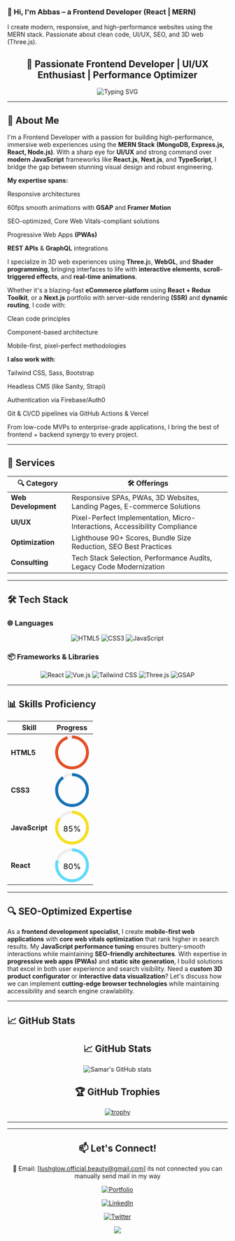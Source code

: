 <!-- SEO Meta Tags (for GitHub profile visibility) -->
<meta name="description" content="Professional Frontend Developer specializing in responsive design, 3D websites, and modern JavaScript frameworks. Let's build something amazing together!">
<meta name="keywords" content="frontend developer, responsive design, React expert, Vue.js specialist, Tailwind CSS, 3D websites, JavaScript developer, web performance">
<meta name="author" content="Abbasi-codes-hub">

### 👋 Hi, I'm Abbas – a Frontend Developer (React | MERN)
I create modern, responsive, and high-performance websites using the MERN stack. Passionate about clean code, UI/UX, SEO, and 3D web (Three.js).


<h2 align="center">🎯 Passionate Frontend Developer | UI/UX Enthusiast | Performance Optimizer</h2>

<p align="center">
<img src="https://readme-typing-svg.demolab.com?font=Fira+Code&pause=1000&width=600&center=true&vCenter=true
&color1=22D3EE
&color2=84CC16
&color3=F43F5E
&color4=EAB308
&color5=8B5CF6
&color6=EC4899
&color7=10B981
&color8=F97316
&color9=0EA5E9
&color10=14B8A6
&lines=Clean+Code+Advocate;
Pixel-Perfect+Designs;
3D+Web+Specialist;
SEO-Optimized+Solutions;
Mobile-First+Development;
UI%2FUX+Problem+Solver;
React.js+Expert;
Next.js+Developer;
Tailwind+CSS+Styling;
Component-Based+Architecture;
Responsive+Layouts;
Performance+Optimization;
Core+Web+Vitals+Fixer;
Cross-Browser+Compatibility;
JavaScript+Animations+with+GSAP;
Framer+Motion+UI+Flow;
State+Management+with+Redux;
Design+to+Code+Conversion;
WebGL+and+Three.js+Magic;
Fast+Loading+Pages" alt="Typing SVG" />

</p>

---

## 🚀 About Me

I'm a Frontend Developer with a passion for building high-performance, immersive web experiences using the **MERN Stack** **(MongoDB, Express.js, React, Node.js)**. With a sharp eye for **UI/UX** and strong command over **modern JavaScript** frameworks like **React.js**, **Next.js**, and **TypeScript**, I bridge the gap between stunning visual design and robust engineering.

**My expertise spans:**

Responsive architectures

60fps smooth animations with **GSAP** and **Framer Motion**

SEO-optimized, Core Web Vitals-compliant solutions

Progressive Web Apps **(PWAs)**

**REST APIs** & **GraphQL** integrations

I specialize in 3D web experiences using **Three.j**s, **WebGL**, and **Shader programming**, bringing interfaces to life with **interactive elements**, **scroll-triggered effects**, and **real-time animations**.

Whether it's a blazing-fast **eCommerce platform** using **React + Redux Toolkit**, or a **Next.js** portfolio with server-side rendering **(SSR)** and **dynamic routing**, I code with:

Clean code principles

Component-based architecture

Mobile-first, pixel-perfect methodologies

**I also work with**:

Tailwind CSS, Sass, Bootstrap

Headless CMS (like Sanity, Strapi)

Authentication via Firebase/Auth0

Git & CI/CD pipelines via GitHub Actions & Vercel

From low-code MVPs to enterprise-grade applications, I bring the best of frontend + backend synergy to every project.

---

## 💼 Services

<div align="center">

| 🔍 Category        | 🛠️ Offerings                                                                 |
|-------------------|-----------------------------------------------------------------------------|
| **Web Development**  | Responsive SPAs, PWAs, 3D Websites, Landing Pages, E-commerce Solutions     |
| **UI/UX**           | Pixel-Perfect Implementation, Micro-Interactions, Accessibility Compliance  |
| **Optimization**     | Lighthouse 90+ Scores, Bundle Size Reduction, SEO Best Practices            |
| **Consulting**       | Tech Stack Selection, Performance Audits, Legacy Code Modernization        |

</div>

---

## 🛠️ Tech Stack

### 🌐 Languages
<div align="center">
  
![HTML5](https://img.shields.io/badge/HTML5-E34F26?style=for-the-badge&logo=html5&logoColor=white)
![CSS3](https://img.shields.io/badge/CSS3-1572B6?style=for-the-badge&logo=css3&logoColor=white)
![JavaScript](https://img.shields.io/badge/JavaScript-F7DF1E?style=for-the-badge&logo=javascript&logoColor=black)

</div>

### 📦 Frameworks & Libraries
<div align="center">
  
![React](https://img.shields.io/badge/React-20232A?style=for-the-badge&logo=react&logoColor=61DAFB)
![Vue.js](https://img.shields.io/badge/Vue.js-35495E?style=for-the-badge&logo=vuedotjs&logoColor=4FC08D)
![Tailwind CSS](https://img.shields.io/badge/Tailwind_CSS-38B2AC?style=for-the-badge&logo=tailwind-css&logoColor=white)
![Three.js](https://img.shields.io/badge/Three.js-000000?style=for-the-badge&logo=three.js&logoColor=white)
![GSAP](https://img.shields.io/badge/GSAP-88CE02?style=for-the-badge&logo=greensock&logoColor=white)

</div>

---

## 📊 Skills Proficiency

<div align="center">

<!-- Circular Progress Bars using SVG -->
| Skill          | Progress |
|----------------|----------|
| **HTML5**      | <svg width="80" height="80" viewBox="0 0 36 36"><path d="M18 2.0845 a 15.9155 15.9155 0 0 1 0 31.831 a 15.9155 15.9155 0 0 1 0 -31.831" fill="none" stroke="#eee" stroke-width="3"/><path d="M18 2.0845 a 15.9155 15.9155 0 0 1 0 31.831 a 15.9155 15.9155 0 0 1 0 -31.831" fill="none" stroke="#E34F26" stroke-width="3" stroke-dasharray="95, 100"/><text x="18" y="22" fill="#fff" text-anchor="middle" font-size="8">95%</text></svg> |
| **CSS3**       | <svg width="80" height="80" viewBox="0 0 36 36"><path d="M18 2.0845 a 15.9155 15.9155 0 0 1 0 31.831 a 15.9155 15.9155 0 0 1 0 -31.831" fill="none" stroke="#eee" stroke-width="3"/><path d="M18 2.0845 a 15.9155 15.9155 0 0 1 0 31.831 a 15.9155 15.9155 0 0 1 0 -31.831" fill="none" stroke="#1572B6" stroke-width="3" stroke-dasharray="90, 100"/><text x="18" y="22" fill="#fff" text-anchor="middle" font-size="8">90%</text></svg> |
| **JavaScript** | <svg width="80" height="80" viewBox="0 0 36 36"><path d="M18 2.0845 a 15.9155 15.9155 0 0 1 0 31.831 a 15.9155 15.9155 0 0 1 0 -31.831" fill="none" stroke="#eee" stroke-width="3"/><path d="M18 2.0845 a 15.9155 15.9155 0 0 1 0 31.831 a 15.9155 15.9155 0 0 1 0 -31.831" fill="none" stroke="#F7DF1E" stroke-width="3" stroke-dasharray="85, 100"/><text x="18" y="22" fill="#000" text-anchor="middle" font-size="8">85%</text></svg> |
| **React**      | <svg width="80" height="80" viewBox="0 0 36 36"><path d="M18 2.0845 a 15.9155 15.9155 0 0 1 0 31.831 a 15.9155 15.9155 0 0 1 0 -31.831" fill="none" stroke="#eee" stroke-width="3"/><path d="M18 2.0845 a 15.9155 15.9155 0 0 1 0 31.831 a 15.9155 15.9155 0 0 1 0 -31.831" fill="none" stroke="#61DAFB" stroke-width="3" stroke-dasharray="80, 100"/><text x="18" y="22" fill="#000" text-anchor="middle" font-size="8">80%</text></svg> |

</div>

---

## 🔍 SEO-Optimized Expertise

As a **frontend development specialist**, I create **mobile-first web applications** with **core web vitals optimization** that rank higher in search results. My **JavaScript performance tuning** ensures buttery-smooth interactions while maintaining **SEO-friendly architectures**. With expertise in **progressive web apps (PWAs)** and **static site generation**, I build solutions that excel in both user experience and search visibility. Need a **custom 3D product configurator** or **interactive data visualization**? Let's discuss how we can implement **cutting-edge browser technologies** while maintaining accessibility and search engine crawlability.

---

## 📈 GitHub Stats

<div align="center">

## 📈 GitHub Stats

![Samar's GitHub stats](https://github-readme-stats.vercel.app/api?username=Abbasi-codes-hub&show_icons=true&theme=radical&hide=prs)

## 🏆 GitHub Trophies

[![trophy](https://github-profile-trophy.vercel.app/?username=Abbasi-codes-hub&theme=monokai)](https://github.com/ryo-ma/github-profile-trophy)


---


---

## 📫 Let's Connect!

<div align="center">

📧 Email: [lushglow.official.beauty@gmail.com] its not connected you can manually send mail in my way

[![Portfolio](https://img.shields.io/badge/Portfolio-Live%20Site-4285F4?style=for-the-badge&logo=google-chrome&logoColor=white)](https://abbasi-codes-hub.github.io/Abbasi-codes-hub-porfolio-webpage-landscapes/)

[![LinkedIn](https://img.shields.io/badge/LinkedIn-Coming%20Soon-0077B5?style=for-the-badge&logo=linkedin&logoColor=white)]()

[![Twitter](https://img.shields.io/badge/Twitter-Coming%20Soon-1DA1F2?style=for-the-badge&logo=twitter&logoColor=white)]()

</div>




<p align="center">
  <img src="https://capsule-render.vercel.app/api?type=waving&color=gradient&height=60&section=footer&width=100%"/>
</p>
